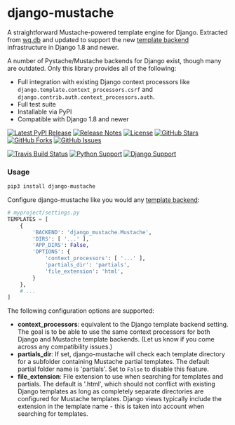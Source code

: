 # django-mustache

A straightforward Mustache-powered template engine for Django.  Extracted from [wq.db] and updated to support the new [template backend] infrastructure in Django 1.8 and newer.

A number of Pystache/Mustache backends for Django exist, though many are outdated.  Only this library provides all of the following:

 * Full integration with existing Django context processors like `django.template.context_processors.csrf` and `django.contrib.auth.context_processors.auth`.
 * Full test suite
 * Installable via PyPI
 * Compatible with Django 1.8 and newer

[![Latest PyPI Release](https://img.shields.io/pypi/v/django-mustache.svg)](https://pypi.python.org/pypi/django-mustache)
[![Release Notes](https://img.shields.io/github/release/wq/django-mustache.svg)](https://github.com/wq/django-mustache/releases)
[![License](https://img.shields.io/pypi/l/django-mustache.svg)](https://github.com/wq/django-mustache/blob/master/LICENSE)
[![GitHub Stars](https://img.shields.io/github/stars/wq/django-mustache.svg)](https://github.com/wq/django-mustache/stargazers)
[![GitHub Forks](https://img.shields.io/github/forks/wq/django-mustache.svg)](https://github.com/wq/django-mustache/network)
[![GitHub Issues](https://img.shields.io/github/issues/wq/django-mustache.svg)](https://github.com/wq/django-mustache/issues)

[![Travis Build Status](https://img.shields.io/travis/wq/django-mustache/master.svg)](https://travis-ci.org/wq/django-mustache)
[![Python Support](https://img.shields.io/pypi/pyversions/django-mustache.svg)](https://pypi.python.org/pypi/django-mustache)
[![Django Support](https://img.shields.io/badge/Django-1.8%2C%201.9-blue.svg)](https://pypi.python.org/pypi/django-mustache)

### Usage

```bash
pip3 install django-mustache
```

Configure django-mustache like you would any [template backend]:

```python
# myproject/settings.py
TEMPLATES = [
    {
        'BACKEND': 'django_mustache.Mustache',
        'DIRS': [ '...' ],
        'APP_DIRS': False,
        'OPTIONS': {
            'context_processors': [ '...' ],
            'partials_dir': 'partials',
            'file_extension': 'html',
        }
    },
    # ...
]
```

The following configuration options are supported:

 * **context_processors**: equivalent to the Django template backend setting.  The goal is to be able to use the same context processors for both Django and Mustache template backends.  (Let us know if you come across any compatibility issues.)
 * **partials_dir**: If set, django-mustache will check each template directory for a subfolder containing Mustache partial templates.  The default partial folder name is 'partials'.  Set to `False` to disable this feature.
 * **file_extension**: File extension to use when searching for templates and partials.  The default is '.html', which should not conflict with existing Django templates as long as completely separate directories are configured for Mustache templates.  Django views typically include the extension in the template name - this is taken into account when searching for templates.

[wq.db]: https://wq.io/wq.db/
[template backend]: https://docs.djangoproject.com/en/1.9/topics/templates
